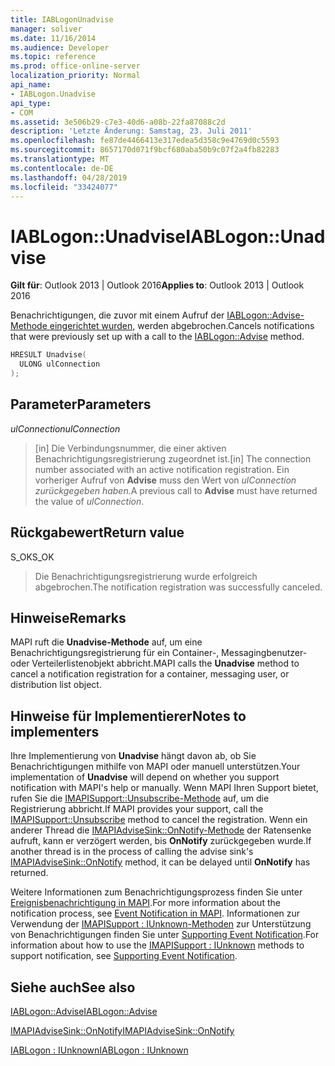 ```yaml
---
title: IABLogonUnadvise
manager: soliver
ms.date: 11/16/2014
ms.audience: Developer
ms.topic: reference
ms.prod: office-online-server
localization_priority: Normal
api_name:
- IABLogon.Unadvise
api_type:
- COM
ms.assetid: 3e506b29-c7e3-40d6-a08b-22fa87088c2d
description: 'Letzte Änderung: Samstag, 23. Juli 2011'
ms.openlocfilehash: fe87de4466413e317edea5d358c9e4769d0c5593
ms.sourcegitcommit: 8657170d071f9bcf680aba50b9c07f2a4fb82283
ms.translationtype: MT
ms.contentlocale: de-DE
ms.lasthandoff: 04/28/2019
ms.locfileid: "33424077"
---
```

# <a name="iablogonunadvise"></a><span data-ttu-id="61e22-103">IABLogon::Unadvise</span><span class="sxs-lookup"><span data-stu-id="61e22-103">IABLogon::Unadvise</span></span>

  
  
<span data-ttu-id="61e22-104">**Gilt für**: Outlook 2013 | Outlook 2016</span><span class="sxs-lookup"><span data-stu-id="61e22-104">**Applies to**: Outlook 2013 | Outlook 2016</span></span> 
  
<span data-ttu-id="61e22-105">Benachrichtigungen, die zuvor mit einem Aufruf der [IABLogon::Advise-Methode eingerichtet wurden,](iablogon-advise.md) werden abgebrochen.</span><span class="sxs-lookup"><span data-stu-id="61e22-105">Cancels notifications that were previously set up with a call to the [IABLogon::Advise](iablogon-advise.md) method.</span></span> 
  
```cpp
HRESULT Unadvise(
  ULONG ulConnection
);
```

## <a name="parameters"></a><span data-ttu-id="61e22-106">Parameter</span><span class="sxs-lookup"><span data-stu-id="61e22-106">Parameters</span></span>

 <span data-ttu-id="61e22-107">_ulConnection_</span><span class="sxs-lookup"><span data-stu-id="61e22-107">_ulConnection_</span></span>
  
> <span data-ttu-id="61e22-108">[in] Die Verbindungsnummer, die einer aktiven Benachrichtigungsregistrierung zugeordnet ist.</span><span class="sxs-lookup"><span data-stu-id="61e22-108">[in] The connection number associated with an active notification registration.</span></span> <span data-ttu-id="61e22-109">Ein vorheriger Aufruf von **Advise** muss den Wert von _ulConnection zurückgegeben haben._</span><span class="sxs-lookup"><span data-stu-id="61e22-109">A previous call to **Advise** must have returned the value of  _ulConnection_.</span></span>
    
## <a name="return-value"></a><span data-ttu-id="61e22-110">Rückgabewert</span><span class="sxs-lookup"><span data-stu-id="61e22-110">Return value</span></span>

<span data-ttu-id="61e22-111">S_OK</span><span class="sxs-lookup"><span data-stu-id="61e22-111">S_OK</span></span> 
  
> <span data-ttu-id="61e22-112">Die Benachrichtigungsregistrierung wurde erfolgreich abgebrochen.</span><span class="sxs-lookup"><span data-stu-id="61e22-112">The notification registration was successfully canceled.</span></span>
    
## <a name="remarks"></a><span data-ttu-id="61e22-113">Hinweise</span><span class="sxs-lookup"><span data-stu-id="61e22-113">Remarks</span></span>

<span data-ttu-id="61e22-114">MAPI ruft die **Unadvise-Methode** auf, um eine Benachrichtigungsregistrierung für ein Container-, Messagingbenutzer- oder Verteilerlistenobjekt abbricht.</span><span class="sxs-lookup"><span data-stu-id="61e22-114">MAPI calls the **Unadvise** method to cancel a notification registration for a container, messaging user, or distribution list object.</span></span> 
  
## <a name="notes-to-implementers"></a><span data-ttu-id="61e22-115">Hinweise für Implementierer</span><span class="sxs-lookup"><span data-stu-id="61e22-115">Notes to implementers</span></span>

<span data-ttu-id="61e22-116">Ihre Implementierung von **Unadvise** hängt davon ab, ob Sie Benachrichtigungen mithilfe von MAPI oder manuell unterstützen.</span><span class="sxs-lookup"><span data-stu-id="61e22-116">Your implementation of **Unadvise** will depend on whether you support notification with MAPI's help or manually.</span></span> <span data-ttu-id="61e22-117">Wenn MAPI Ihren Support bietet, rufen Sie die [IMAPISupport::Unsubscribe-Methode](imapisupport-unsubscribe.md) auf, um die Registrierung abbricht.</span><span class="sxs-lookup"><span data-stu-id="61e22-117">If MAPI provides your support, call the [IMAPISupport::Unsubscribe](imapisupport-unsubscribe.md) method to cancel the registration.</span></span> <span data-ttu-id="61e22-118">Wenn ein anderer Thread die [IMAPIAdviseSink::OnNotify-Methode](imapiadvisesink-onnotify.md) der Ratensenke aufruft, kann er verzögert werden, bis **OnNotify** zurückgegeben wurde.</span><span class="sxs-lookup"><span data-stu-id="61e22-118">If another thread is in the process of calling the advise sink's [IMAPIAdviseSink::OnNotify](imapiadvisesink-onnotify.md) method, it can be delayed until **OnNotify** has returned.</span></span> 
  
<span data-ttu-id="61e22-119">Weitere Informationen zum Benachrichtigungsprozess finden Sie unter [Ereignisbenachrichtigung in MAPI](event-notification-in-mapi.md).</span><span class="sxs-lookup"><span data-stu-id="61e22-119">For more information about the notification process, see [Event Notification in MAPI](event-notification-in-mapi.md).</span></span> <span data-ttu-id="61e22-120">Informationen zur Verwendung der [IMAPISupport : IUnknown-Methoden](imapisupportiunknown.md) zur Unterstützung von Benachrichtigungen finden Sie unter [Supporting Event Notification](supporting-event-notification.md).</span><span class="sxs-lookup"><span data-stu-id="61e22-120">For information about how to use the [IMAPISupport : IUnknown](imapisupportiunknown.md) methods to support notification, see [Supporting Event Notification](supporting-event-notification.md).</span></span>
  
## <a name="see-also"></a><span data-ttu-id="61e22-121">Siehe auch</span><span class="sxs-lookup"><span data-stu-id="61e22-121">See also</span></span>



[<span data-ttu-id="61e22-122">IABLogon::Advise</span><span class="sxs-lookup"><span data-stu-id="61e22-122">IABLogon::Advise</span></span>](iablogon-advise.md)
  
[<span data-ttu-id="61e22-123">IMAPIAdviseSink::OnNotify</span><span class="sxs-lookup"><span data-stu-id="61e22-123">IMAPIAdviseSink::OnNotify</span></span>](imapiadvisesink-onnotify.md)
  
[<span data-ttu-id="61e22-124">IABLogon : IUnknown</span><span class="sxs-lookup"><span data-stu-id="61e22-124">IABLogon : IUnknown</span></span>](iablogoniunknown.md)

